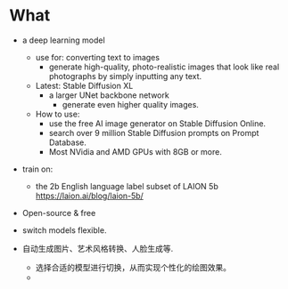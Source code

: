 # What
- a deep learning model
	- use for: converting text to images
		- generate high-quality, photo-realistic images that look like real photographs by simply inputting any text.
	- Latest: Stable Diffusion XL
		- a larger UNet backbone network
			- generate even higher quality images.
	- How to use:
		- use the free AI image generator on Stable Diffusion Online.
		- search over 9 million Stable Diffusion prompts on Prompt Database.
		- Most NVidia and AMD GPUs with 8GB or more.
- train on:
	- the 2b English language label subset of LAION 5b https://laion.ai/blog/laion-5b/

- Open-source & free
- switch models flexible.
- 自动生成图片、艺术风格转换、人脸生成等.
	- 选择合适的模型进行切换，从而实现个性化的绘图效果。
	- 
